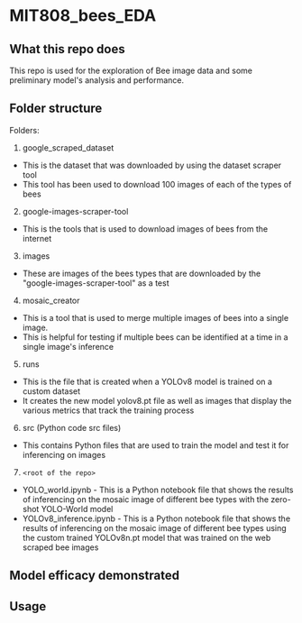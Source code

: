 # MIT808_bees_EDA

## What this repo does

This repo is used for the exploration of Bee image data and some preliminary model's analysis and performance.

## Folder structure

Folders:
1. google_scraped_dataset
- This is the dataset that was downloaded by using the dataset scraper tool
- This tool has been used to download 100 images of each of the types of bees

2. google-images-scraper-tool
- This is the tools that is used to download images of bees from the internet

3. images
- These are images of the bees types that are downloaded by the "google-images-scraper-tool" as a test

4. mosaic_creator
- This is a tool that is used to merge multiple images of bees into a single image.
- This is helpful for testing if multiple bees can be identified at a time in a single image's inference

5. runs
- This is the file that is created when a YOLOv8 model is trained on a custom dataset
- It creates the new model yolov8.pt file as well as images that display the various metrics that track the training process

6. src (Python code src files)
- This contains Python files that are used to train the model and test it for inferencing on images

7. `<root of the repo>`
- YOLO_world.ipynb - This is a Python notebook file that shows the results of inferencing on the mosaic image of different bee types with the zero-shot YOLO-World model
- YOLOv8_inference.ipynb - This is a Python notebook file that shows the results of inferencing on the mosaic image of different bee types using the custom trained YOLOv8n.pt model that was trained on the web scraped bee images

## Model efficacy demonstrated


## Usage



